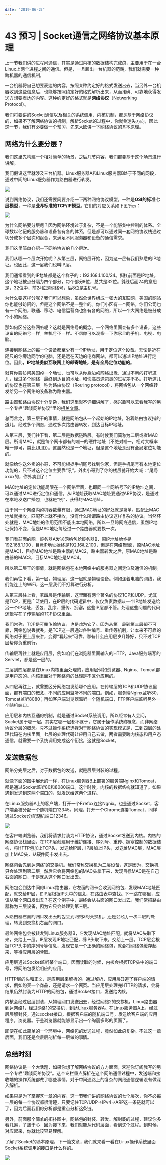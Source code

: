 ```yaml
---
date: "2019-06-23"
---  
```

      
# 43 预习 | Socket通信之网络协议基本原理
上一节我们讲的进程间通信，其实是通过内核的数据结构完成的，主要用于在一台Linux上两个进程之间的通信。但是，一旦超出一台机器的范畴，我们就需要一种跨机器的通信机制。

一台机器将自己想要表达的内容，按照某种约定好的格式发送出去，当另外一台机器收到这些信息后，也能够按照约定好的格式解析出来，从而准确、可靠地获得发送方想要表达的内容。这种约定好的格式就是**网络协议**（Networking Protocol）。

我们将要讲的Socket通信以及相关的系统调用、内核机制，都是基于网络协议的，如果不了解网络协议的机制，解析Socket的过程中，你就会迷失方向，因此这一节，我们有必要做一个预习，先来大致讲一下网络协议的基本原理。

## 网络为什么要分层？

我们这里先构建一个相对简单的场景，之后几节内容，我们都要基于这个场景进行讲解。

我们假设这里就涉及三台机器。Linux服务器A和Linux服务器B处于不同的网段，通过中间的Linux服务器作为路由器进行转发。

![](/images/趣谈linux操作系统/09.核心原理篇第八部分网络系统/resourceimagef60ef6982eb85dc66bd04200474efb3a050e.png)

说到网络协议，我们还需要简要介绍一下两种网络协议模型，一种是**OSI的标准七层模型**，一种是**业界标准的TCP/IP模型**。它们的对应关系如下图所示：

![](/images/趣谈linux操作系统/09.核心原理篇第八部分网络系统/resourceimage920e92f8e85f7b9a9f764c71081b56286e0e.png)

为什么网络要分层呢？因为网络环境过于复杂，不是一个能够集中控制的体系。全球数以亿记的服务器和设备各有各的体系，但是都可以通过同一套网络协议栈通过切分成多个层次和组合，来满足不同服务器和设备的通信需求。

<!-- [[[read_end]]] -->

我们这里简单介绍一下网络协议的几个层次。

我们从哪一个层次开始呢？从第三层，网络层开始，因为这一层有我们熟悉的IP地址。也因此，这一层我们也叫IP层。

我们通常看到的IP地址都是这个样子的：192.168.1.100/24。斜杠前面是IP地址，这个地址被点分隔为四个部分，每个部分8位，总共是32位。斜线后面24的意思是，32位中，前24位是网络号，后8位是主机号。

为什么要这样分呢？我们可以想象，虽然全世界组成一张大的互联网，美国的网站你也能够访问的，但是这个网络不是一整个的。你们小区有一个网络，你们公司也有一个网络，联通、移动、电信运营商也各有各的网络，所以一个大网络是被分成个小的网络。

那如何区分这些网络呢？这就是网络号的概念。一个网络里面会有多个设备，这些设备的网络号一样，主机号不一样。不信你可以观察一下你家里的手机、电视、电脑。

连接到网络上的每一个设备都至少有一个IP地址，用于定位这个设备。无论是近在咫尺的你旁边同学的电脑，还是远在天边的电商网站，都可以通过IP地址进行定位。因此，**IP地址类似互联网上的邮寄地址，是有全局定位功能的**。

就算你要访问美国的一个地址，也可以从你身边的网络出发，通过不断的打听道儿，经过多个网络，最终到达目的地址，和快递员送包裹的过程差不多。打听道儿的协议也在第三层，称为路由协议（Routing protocol），将网络包从一个网络转发给另一个网络的设备称为路由器。

路由器和路由协议十分复杂，我们这里就不详细讲解了，感兴趣可以去看我写的另一个专栏“趣谈网络协议”里的[相关文章](https://time.geekbang.org/column/article/8729)。

总而言之，第三层干的事情，就是网络包从一个起始的IP地址，沿着路由协议指的道儿，经过多个网络，通过多次路由器转发，到达目标IP地址。

从第三层，我们往下看，第二层是数据链路层。有时候我们简称为二层或者MAC层。所谓MAC，就是每个网卡都有的唯一的硬件地址（不绝对唯一，相对大概率唯一即可，类比[UUID](https://zh.wikipedia.org/wiki/%E9%80%9A%E7%94%A8%E5%94%AF%E4%B8%80%E8%AF%86%E5%88%AB%E7%A0%81)）。这虽然也是一个地址，但是这个地址是没有全局定位功能的。

就像给你送外卖的小哥，不可能根据手机尾号找到你家，但是手机尾号有本地定位功能的，只不过这个定位主要靠“吼”。外卖小哥到了你的楼层就开始大喊：“尾号xxxx的，你外卖到了！”

MAC地址的定位功能局限在一个网络里面，也即同一个网络号下的IP地址之间，可以通过MAC进行定位和通信。从IP地址获取MAC地址要通过ARP协议，是通过在本地发送广播包，也就是“吼”，获得的MAC地址。

由于同一个网络内的机器数量有限，通过MAC地址的好处就是简单。匹配上MAC地址就接收，匹配不上就不接收，没有什么所谓路由协议这样复杂的协议。当然坏处就是，MAC地址的作用范围不能出本地网络，所以一旦跨网络通信，虽然IP地址保持不变，但是MAC地址每经过一个路由器就要换一次。

我们看前面的图。服务器A发送网络包给服务器B，原IP地址始终是192.168.1.100，目标IP地址始终是192.168.2.100，但是在网络1里面，原MAC地址是MAC1，目标MAC地址是路由器的MAC2，路由器转发之后，原MAC地址是路由器的MAC3，目标MAC地址是MAC4。

所以第二层干的事情，就是网络包在本地网络中的服务器之间定位及通信的机制。

我们再往下看，第一层，物理层，这一层就是物理设备。例如连着电脑的网线，我们能连上的WiFi，这一层我们不打算进行分析。

从第三层往上看，第四层是传输层，这里面有两个著名的协议TCP和UDP。尤其是TCP，更是广泛使用，在IP层的代码逻辑中，仅仅负责数据从一个IP地址发送给另一个IP地址，丢包、乱序、重传、拥塞，这些IP层都不管。处理这些问题的代码逻辑写在了传输层的TCP协议里面。

我们常称，TCP是可靠传输协议，也是难为它了。因为从第一层到第三层都不可靠，网络包说丢就丢，是TCP这一层通过各种编号、重传等机制，让本来不可靠的网络对于更上层来讲，变得“看起来”可靠。哪有什么应用层岁月静好，只不过TCP层帮你负重前行。

传输层再往上就是应用层，例如咱们在浏览器里面输入的HTTP，Java服务端写的Servlet，都是这一层的。

二层到四层都是在Linux内核里面处理的，应用层例如浏览器、Nginx、Tomcat都是用户态的。内核里面对于网络包的处理是不区分应用的。

从四层再往上，就需要区分网络包发给哪个应用。在传输层的TCP和UDP协议里面，都有端口的概念，不同的应用监听不同的端口。例如，服务端Nginx监听80、Tomcat监听8080；再如客户端浏览器监听一个随机端口，FTP客户端监听另外一个随机端口。

应用层和内核互通的机制，就是通过Socket系统调用。所以经常有人会问，Socket属于哪一层，其实它哪一层都不属于，它属于操作系统的概念，而非网络协议分层的概念。只不过操作系统选择对于网络协议的实现模式是，二到四层的处理代码在内核里面，七层的处理代码让应用自己去做，两者需要跨内核态和用户态通信，就需要一个系统调用完成这个衔接，这就是Socket。

## 发送数据包

网络分完层之后，对于数据包的发送，就是层层封装的过程。

就像下面的图中展示的一样，在Linux服务器B上部署的服务端Nginx和Tomcat，都是通过Socket监听80和8080端口。这个时候，内核的数据结构就知道了。如果遇到发送到这两个端口的，就发送给这两个进程。

在Linux服务器A上的客户端，打开一个Firefox连接Ngnix。也是通过Socket，客户端会被分配一个随机端口12345。同理，打开一个Chrome连接Tomcat，同样通过Socket分配随机端口12346。

![](/images/趣谈linux操作系统/09.核心原理篇第八部分网络系统/resourceimage982898a4496fff94eb02d1b1b8ae88f8dc28.jpeg)

在客户端浏览器，我们将请求封装为HTTP协议，通过Socket发送到内核。内核的网络协议栈里面，在TCP层创建用于维护连接、序列号、重传、拥塞控制的数据结构，将HTTP包加上TCP头，发送给IP层，IP层加上IP头，发送给MAC层，MAC层加上MAC头，从硬件网卡发出去。

网络包会先到达网络1的交换机。我们常称交换机为二层设备，这是因为，交换机只会处理到第二层，然后它会将网络包的MAC头拿下来，发现目标MAC是在自己右面的网口，于是就从这个网口发出去。

网络包会到达中间的Linux路由器，它左面的网卡会收到网络包，发现MAC地址匹配，就交给IP层，在IP层根据IP头中的信息，在路由表中查找。下一跳在哪里，应该从哪个网口发出去？在这个例子中，最终会从右面的网口发出去。我们常把路由器称为三层设备，因为它只会处理到第三层。

从路由器右面的网口发出去的包会到网络2的交换机，还是会经历一次二层的处理，转发到交换机右面的网口。

最终网络包会被转发到Linux服务器B，它发现MAC地址匹配，就将MAC头取下来，交给上一层。IP层发现IP地址匹配，将IP头取下来，交给上一层。TCP层会根据TCP头中的序列号等信息，发现它是一个正确的网络包，就会将网络包缓存起来，等待应用层的读取。

应用层通过Socket监听某个端口，因而读取的时候，内核会根据TCP头中的端口号，将网络包发给相应的应用。

HTTP层的头和正文，是应用层来解析的。通过解析，应用层知道了客户端的请求，例如购买一个商品，还是请求一个网页。当应用层处理完HTTP的请求，会将结果仍然封装为HTTP的网络包，通过Socket接口，发送给内核。

内核会经过层层封装，从物理网口发送出去，经过网络2的交换机，Linux路由器到达网络1，经过网络1的交换机，到达Linux服务器A。在Linux服务器A上，经过层层解封装，通过socket接口，根据客户端的随机端口号，发送给客户端的应用程序，浏览器。于是浏览器就能够显示出一个绚丽多彩的页面了。

即便在如此简单的一个环境中，网络包的发送过程，竟然如此的复杂。不过这一章后面，我们还是会层层剖析每一层做的事情。

## 总结时刻

网络协议是一个大话题，如果你想了解网络协议的方方面面，欢迎你订阅我写的另一个专栏“趣谈网络协议”。这个专栏重点解析在这个网络通信过程中，发送端和接收端的操作系统都做了哪些事情，对于中间通路上的复杂的网络通信逻辑没有做深入解析。

如果只是为了掌握这一章的内容，这一节我们讲的网络协议的七个层次，你不必每一层的每一个协议都很清楚，只要记住TCP/UDP->IPv4->ARP这一条链就可以了，因为后面我们的分析都是重点分析这条链。

另外，前面那个简单的拓扑图中，网络包的封装、转发、解封装的过程，建议你多看几遍，了熟于心，因为接下来，我们就能从代码层面，看到这个过程。到时候，对应起来，你就比较容易理解。

了解了Socket的基本原理，下一篇文章，我们就来看一看在Linux操作系统里面Socket系统调用的接口是什么样的。

![](/images/趣谈linux操作系统/09.核心原理篇第八部分网络系统/resourceimage8c378c0a95fa07a8b9a1abfd394479bdd637.jpg)